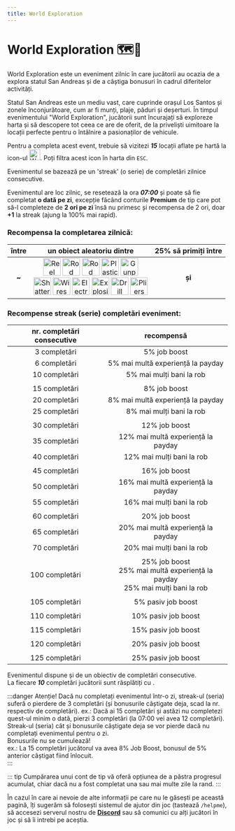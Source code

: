 ```yaml
---
title: World Exploration
---
```


# World Exploration 🗺️🧭

World Exploration este un eveniment zilnic în care jucătorii au ocazia de a explora statul San Andreas și de a câștiga bonusuri în cadrul diferitelor activități.  

Statul San Andreas este un mediu vast, care cuprinde orașul Los Santos și zonele înconjurătoare, cum ar fi munți, plaje, păduri și deșerturi. În timpul evenimentului "World Exploration", jucătorii sunt încurajați să exploreze harta și să descopere tot ceea ce are de oferit, de la priveliști uimitoare la locații perfecte pentru o întâlnire a pasionaților de vehicule.  

Pentru a completa acest event, trebuie să vizitezi _**15**_ locații aflate pe hartă la icon-ul <Image src="https://i.imgur.com/YbL7cmt.png" alt="World Exploration" width="25" />. Poți filtra acest icon în harta din `ESC`.  

Evenimentul se bazează pe un 'streak' (o serie) de completări zilnice consecutive.  

Evenimentul are loc zilnic, se resetează la ora _**07:00**_ și poate să fie completat **o dată pe zi**, excepție făcând conturile **Premium** de tip <PremiumSubscription type="platinum" /> care pot să-l completeze de **2 ori pe zi** însă nu primesc și recompensa de 2 ori, doar **+1** la streak (ajung la 100% mai rapid).  

### Recompensa la completarea zilnică:  


| între | un obiect aleatoriu dintre | 25% să primiți între
| :-----------: | :-----------: | :-----------: |
| <Dinero :amount='1200' />**~**<Dinero :amount='1500' /> | <Image src="https://i.imgur.com/mF8EOhE.png" alt="Reel Rod" width="40" label="Reel Rod   " /> <Image src="https://i.imgur.com/Wnnlxz8.png" alt="Rod Guide" width="40" label="Rod Guide   " /> <Image src="https://i.imgur.com/IF3BKBI.png" alt="Rod Grip" width="40" label="Rod Grip   " /> <Image src="https://i.imgur.com/fyaexmI.png" alt="Plastic" width="40" label="Plastic   " /> <Image src="https://i.imgur.com/TW4AI6Z.png" alt="Gunpowder" width="40" label="Gunpowder   " /> <br> <Image src="https://i.imgur.com/oNhIgen.png" alt="Shattered Glass" width="40" label="Shattered Glass   " />  <Image src="https://i.imgur.com/C6Pj7yU.png" alt="Wires" width="40" label="Wires" /> <Image src="https://i.imgur.com/hMMK1SU.png" alt="Electronic keyboard" width="40" label="Electronic keyboard" /> <Image src="https://i.imgur.com/BijpevO.png" alt="Explosive" width="40" label="Explosive" /> <Image src="https://i.imgur.com/oXVperm.png" alt="Drill" width="40" label="Drill" /> <Image src="https://i.imgur.com/TGIAVQa.png" alt="Pliers" width="40" label="Pliers" /> | <Gold :amount='10' /> **și** <Gold :amount='50' />


### Recompense streak (serie) completări eveniment:  

| nr. completări **consecutive** | recompensă |
| :-----------: | :-----------: |
| 3 completări | 5% job boost |
| 6 completări | 5% mai multă experiență la payday |
| 10 completări | 5% mai mulți bani la rob |
|               |                          |
| 15 completări | 8% job boost |
| 20 completări | 8% mai multă experiență la payday |
| 25 completări | 8% mai mulți bani la rob |
|               |                          |
| 30 completări | 12% job boost |
| 35 completări | 12% mai multă experiență la payday |
| 40 completări | 12% mai mulți bani la rob |
|               |                          |
| 45 completări | 16% job boost |
| 50 completări | 16% mai multă experiență la payday |
| 55 completări | 16% mai mulți bani la rob |
|               |                          |
| 60 completări | 20% job boost |
| 65 completări | 20% mai multă experiență la payday |
| 70 completări | 20% mai mulți bani la rob |
|               |                          |
| 100 completări | 25% job boost<br>25% mai multă experiență la payday<br>25% mai mulți bani la rob |
|                |                         |
| 105 completări | 5% pasiv job boost |
|                |                         |
| 110 completări | 10% pasiv job boost |
|                |                         |
| 115 completări | 15% pasiv job boost | 
|                |                         |
| 120 completări | 20% pasiv job boost |
|                |                         |
| 125 completări | 25% pasiv job boost |

Evenimentul dispune și de un obiectiv de completări consecutive.  
La fiecare _**10**_ completări jucătorii sunt răsplătiți cu <Gold :amount='50' />.  

:::danger Atenție!
Dacă nu completați evenimentul într-o zi, streak-ul (seria) suferă o pierdere de 3 completări (și bonusurile câștigate deja, scad la nr. respectiv de completări).
ex.: Dacă ai 15 completări și astăzi nu completezi quest-ul minim o dată, pierzi 3 completări (la 07:00 vei avea 12 completări).
Streak-ul (seria) cât și bonusurile câștigate deja se vor pierde dacă nu completați evenimentul pentru o zi.  
Bonusurile nu se cumulează!  
ex.: La 15 completări jucătorul va avea 8% Job Boost, bonusul de 5% anterior câștigat fiind înlocuit.  
:::

::: tip
Cumpărarea unui cont de tip <PremiumSubscription type="platinum" /> vă oferă opțiunea de a păstra progresul acumulat, chiar dacă nu a fost completat una sau mai multe zile la rand.
:::

În cazul în care ai nevoie de alte informații pe care nu le găsești pe această pagină, îți sugerăm să folosești sistemul de ajutor din joc (tastează `/helpme`), să accesezi serverul nostru de [**Discord**](https://liberty.mp/discord) sau să comunici cu alți jucători în joc și să îi intrebi pe aceștia.


